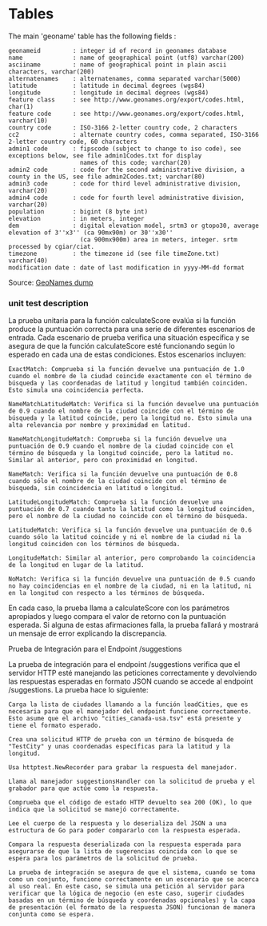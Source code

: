# Tables

The main 'geoname' table has the following fields :

```
geonameid         : integer id of record in geonames database
name              : name of geographical point (utf8) varchar(200)
asciiname         : name of geographical point in plain ascii characters, varchar(200)
alternatenames    : alternatenames, comma separated varchar(5000)
latitude          : latitude in decimal degrees (wgs84)
longitude         : longitude in decimal degrees (wgs84)
feature class     : see http://www.geonames.org/export/codes.html, char(1)
feature code      : see http://www.geonames.org/export/codes.html, varchar(10)
country code      : ISO-3166 2-letter country code, 2 characters
cc2               : alternate country codes, comma separated, ISO-3166 2-letter country code, 60 characters
admin1 code       : fipscode (subject to change to iso code), see exceptions below, see file admin1Codes.txt for display
                    names of this code; varchar(20)
admin2 code       : code for the second administrative division, a county in the US, see file admin2Codes.txt; varchar(80)
admin3 code       : code for third level administrative division, varchar(20)
admin4 code       : code for fourth level administrative division, varchar(20)
population        : bigint (8 byte int)
elevation         : in meters, integer
dem               : digital elevation model, srtm3 or gtopo30, average elevation of 3''x3'' (ca 90mx90m) or 30''x30''
                    (ca 900mx900m) area in meters, integer. srtm processed by cgiar/ciat.
timezone          : the timezone id (see file timeZone.txt) varchar(40)
modification date : date of last modification in yyyy-MM-dd format
```

Source: [GeoNames dump](http://download.geonames.org/export/dump/)

### unit test description

La prueba unitaria para la función calculateScore evalúa si la función produce la puntuación correcta para una serie de diferentes escenarios de entrada. Cada escenario de prueba verifica una situación específica y se asegura de que la función calculateScore esté funcionando según lo esperado en cada una de estas condiciones. Estos escenarios incluyen:

    ExactMatch: Comprueba si la función devuelve una puntuación de 1.0 cuando el nombre de la ciudad coincide exactamente con el término de búsqueda y las coordenadas de latitud y longitud también coinciden. Esto simula una coincidencia perfecta.

    NameMatchLatitudeMatch: Verifica si la función devuelve una puntuación de 0.9 cuando el nombre de la ciudad coincide con el término de búsqueda y la latitud coincide, pero la longitud no. Esto simula una alta relevancia por nombre y proximidad en latitud.

    NameMatchLongitudeMatch: Comprueba si la función devuelve una puntuación de 0.9 cuando el nombre de la ciudad coincide con el término de búsqueda y la longitud coincide, pero la latitud no. Similar al anterior, pero con proximidad en longitud.

    NameMatch: Verifica si la función devuelve una puntuación de 0.8 cuando sólo el nombre de la ciudad coincide con el término de búsqueda, sin coincidencia en latitud o longitud.

    LatitudeLongitudeMatch: Comprueba si la función devuelve una puntuación de 0.7 cuando tanto la latitud como la longitud coinciden, pero el nombre de la ciudad no coincide con el término de búsqueda.

    LatitudeMatch: Verifica si la función devuelve una puntuación de 0.6 cuando sólo la latitud coincide y ni el nombre de la ciudad ni la longitud coinciden con los términos de búsqueda.

    LongitudeMatch: Similar al anterior, pero comprobando la coincidencia de la longitud en lugar de la latitud.

    NoMatch: Verifica si la función devuelve una puntuación de 0.5 cuando no hay coincidencias en el nombre de la ciudad, ni en la latitud, ni en la longitud con respecto a los términos de búsqueda.


En cada caso, la prueba llama a calculateScore con los parámetros apropiados y luego compara el valor de retorno con la puntuación esperada. Si alguna de estas afirmaciones falla, la prueba fallará y mostrará un mensaje de error explicando la discrepancia.

Prueba de Integración para el Endpoint /suggestions

La prueba de integración para el endpoint /suggestions verifica que el servidor HTTP esté manejando las peticiones correctamente y devolviendo las respuestas esperadas en formato JSON cuando se accede al endpoint /suggestions. La prueba hace lo siguiente:

    Carga la lista de ciudades llamando a la función loadCities, que es necesaria para que el manejador del endpoint funcione correctamente. Esto asume que el archivo "cities_canada-usa.tsv" está presente y tiene el formato esperado.

    Crea una solicitud HTTP de prueba con un término de búsqueda de "TestCity" y unas coordenadas específicas para la latitud y la longitud.

    Usa httptest.NewRecorder para grabar la respuesta del manejador.

    Llama al manejador suggestionsHandler con la solicitud de prueba y el grabador para que actúe como la respuesta.

    Comprueba que el código de estado HTTP devuelto sea 200 (OK), lo que indica que la solicitud se manejó correctamente.

    Lee el cuerpo de la respuesta y lo deserializa del JSON a una estructura de Go para poder compararlo con la respuesta esperada.

    Compara la respuesta deserializada con la respuesta esperada para asegurarse de que la lista de sugerencias coincida con lo que se espera para los parámetros de la solicitud de prueba.

    La prueba de integración se asegura de que el sistema, cuando se toma como un conjunto, funcione correctamente en un escenario que se acerca al uso real. En este caso, se simula una petición al servidor para verificar que la lógica de negocio (en este caso, sugerir ciudades basadas en un término de búsqueda y coordenadas opcionales) y la capa de presentación (el formato de la respuesta JSON) funcionan de manera conjunta como se espera.

